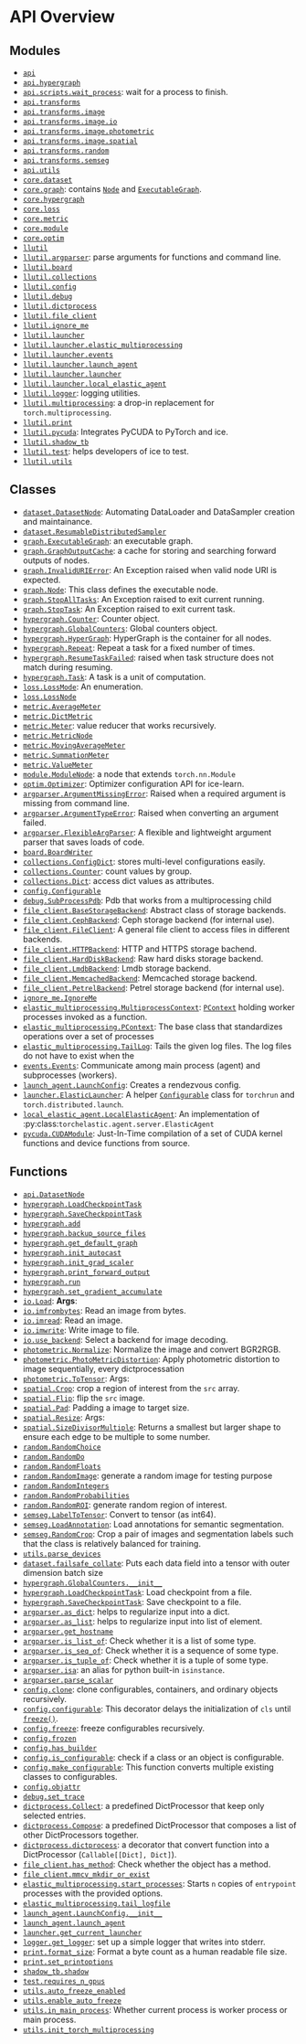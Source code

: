 <!-- markdownlint-disable -->

# API Overview

## Modules

- [`api`](./api.md#module-api)
- [`api.hypergraph`](./api.hypergraph.md#module-apihypergraph)
- [`api.scripts.wait_process`](./api.scripts.wait_process.md#module-apiscriptswait_process): wait for a process to finish.
- [`api.transforms`](./api.transforms.md#module-apitransforms)
- [`api.transforms.image`](./api.transforms.image.md#module-apitransformsimage)
- [`api.transforms.image.io`](./api.transforms.image.io.md#module-apitransformsimageio)
- [`api.transforms.image.photometric`](./api.transforms.image.photometric.md#module-apitransformsimagephotometric)
- [`api.transforms.image.spatial`](./api.transforms.image.spatial.md#module-apitransformsimagespatial)
- [`api.transforms.random`](./api.transforms.random.md#module-apitransformsrandom)
- [`api.transforms.semseg`](./api.transforms.semseg.md#module-apitransformssemseg)
- [`api.utils`](./api.utils.md#module-apiutils)
- [`core.dataset`](./core.dataset.md#module-coredataset)
- [`core.graph`](./core.graph.md#module-coregraph): contains [`Node`](./core.graph.md#class-node) and [`ExecutableGraph`](./core.graph.md#class-executablegraph).
- [`core.hypergraph`](./core.hypergraph.md#module-corehypergraph)
- [`core.loss`](./core.loss.md#module-coreloss)
- [`core.metric`](./core.metric.md#module-coremetric)
- [`core.module`](./core.module.md#module-coremodule)
- [`core.optim`](./core.optim.md#module-coreoptim)
- [`llutil`](./llutil.md#module-llutil)
- [`llutil.argparser`](./llutil.argparser.md#module-llutilargparser): parse arguments for functions and command line.
- [`llutil.board`](./llutil.board.md#module-llutilboard)
- [`llutil.collections`](./llutil.collections.md#module-llutilcollections)
- [`llutil.config`](./llutil.config.md#module-llutilconfig)
- [`llutil.debug`](./llutil.debug.md#module-llutildebug)
- [`llutil.dictprocess`](./llutil.dictprocess.md#module-llutildictprocess)
- [`llutil.file_client`](./llutil.file_client.md#module-llutilfile_client)
- [`llutil.ignore_me`](./llutil.ignore_me.md#module-llutilignore_me)
- [`llutil.launcher`](./llutil.launcher.md#module-llutillauncher)
- [`llutil.launcher.elastic_multiprocessing`](./llutil.launcher.elastic_multiprocessing.md#module-llutillauncherelastic_multiprocessing)
- [`llutil.launcher.events`](./llutil.launcher.events.md#module-llutillauncherevents)
- [`llutil.launcher.launch_agent`](./llutil.launcher.launch_agent.md#module-llutillauncherlaunch_agent)
- [`llutil.launcher.launcher`](./llutil.launcher.launcher.md#module-llutillauncherlauncher)
- [`llutil.launcher.local_elastic_agent`](./llutil.launcher.local_elastic_agent.md#module-llutillauncherlocal_elastic_agent)
- [`llutil.logger`](./llutil.logger.md#module-llutillogger): logging utilities.
- [`llutil.multiprocessing`](./llutil.multiprocessing.md#module-llutilmultiprocessing): a drop-in replacement for `torch.multiprocessing`.
- [`llutil.print`](./llutil.print.md#module-llutilprint)
- [`llutil.pycuda`](./llutil.pycuda.md#module-llutilpycuda): Integrates PyCUDA to PyTorch and ice.
- [`llutil.shadow_tb`](./llutil.shadow_tb.md#module-llutilshadow_tb)
- [`llutil.test`](./llutil.test.md#module-llutiltest): helps developers of ice to test.
- [`llutil.utils`](./llutil.utils.md#module-llutilutils)

## Classes

- [`dataset.DatasetNode`](./core.dataset.md#class-datasetnode): Automating DataLoader and DataSampler creation and maintainance.
- [`dataset.ResumableDistributedSampler`](./core.dataset.md#class-resumabledistributedsampler)
- [`graph.ExecutableGraph`](./core.graph.md#class-executablegraph): an executable graph.
- [`graph.GraphOutputCache`](./core.graph.md#class-graphoutputcache): a cache for storing and searching forward outputs of nodes.
- [`graph.InvalidURIError`](./core.graph.md#class-invalidurierror): An Exception raised when valid node URI is expected.
- [`graph.Node`](./core.graph.md#class-node): This class defines the executable node.
- [`graph.StopAllTasks`](./core.graph.md#class-stopalltasks): An Exception raised to exit current running.
- [`graph.StopTask`](./core.graph.md#class-stoptask): An Exception raised to exit current task.
- [`hypergraph.Counter`](./core.hypergraph.md#class-counter): Counter object.
- [`hypergraph.GlobalCounters`](./core.hypergraph.md#class-globalcounters): Global counters object.
- [`hypergraph.HyperGraph`](./core.hypergraph.md#class-hypergraph): HyperGraph is the container for all nodes.
- [`hypergraph.Repeat`](./core.hypergraph.md#class-repeat): Repeat a task for a fixed number of times.
- [`hypergraph.ResumeTaskFailed`](./core.hypergraph.md#class-resumetaskfailed): raised when task structure does not match during resuming.
- [`hypergraph.Task`](./core.hypergraph.md#class-task): A task is a unit of computation.
- [`loss.LossMode`](./core.loss.md#class-lossmode): An enumeration.
- [`loss.LossNode`](./core.loss.md#class-lossnode)
- [`metric.AverageMeter`](./core.metric.md#class-averagemeter)
- [`metric.DictMetric`](./core.metric.md#class-dictmetric)
- [`metric.Meter`](./core.metric.md#class-meter): value reducer that works recursively.
- [`metric.MetricNode`](./core.metric.md#class-metricnode)
- [`metric.MovingAverageMeter`](./core.metric.md#class-movingaveragemeter)
- [`metric.SummationMeter`](./core.metric.md#class-summationmeter)
- [`metric.ValueMeter`](./core.metric.md#class-valuemeter)
- [`module.ModuleNode`](./core.module.md#class-modulenode): a node that extends `torch.nn.Module`
- [`optim.Optimizer`](./core.optim.md#class-optimizer): Optimizer configuration API for ice-learn.
- [`argparser.ArgumentMissingError`](./llutil.argparser.md#class-argumentmissingerror): Raised when a required argument is missing from command line.
- [`argparser.ArgumentTypeError`](./llutil.argparser.md#class-argumenttypeerror): Raised when converting an argument failed.
- [`argparser.FlexibleArgParser`](./llutil.argparser.md#class-flexibleargparser): A flexible and lightweight argument parser that saves loads of code.
- [`board.BoardWriter`](./llutil.board.md#class-boardwriter)
- [`collections.ConfigDict`](./llutil.collections.md#class-configdict): stores multi-level configurations easily.
- [`collections.Counter`](./llutil.collections.md#class-counter): count values by group.
- [`collections.Dict`](./llutil.collections.md#class-dict): access dict values as attributes.
- [`config.Configurable`](./llutil.config.md#class-configurable)
- [`debug.SubProcessPdb`](./llutil.debug.md#class-subprocesspdb): Pdb that works from a multiprocessing child
- [`file_client.BaseStorageBackend`](./llutil.file_client.md#class-basestoragebackend): Abstract class of storage backends.
- [`file_client.CephBackend`](./llutil.file_client.md#class-cephbackend): Ceph storage backend (for internal use).
- [`file_client.FileClient`](./llutil.file_client.md#class-fileclient): A general file client to access files in different backends.
- [`file_client.HTTPBackend`](./llutil.file_client.md#class-httpbackend): HTTP and HTTPS storage bachend.
- [`file_client.HardDiskBackend`](./llutil.file_client.md#class-harddiskbackend): Raw hard disks storage backend.
- [`file_client.LmdbBackend`](./llutil.file_client.md#class-lmdbbackend): Lmdb storage backend.
- [`file_client.MemcachedBackend`](./llutil.file_client.md#class-memcachedbackend): Memcached storage backend.
- [`file_client.PetrelBackend`](./llutil.file_client.md#class-petrelbackend): Petrel storage backend (for internal use).
- [`ignore_me.IgnoreMe`](./llutil.ignore_me.md#class-ignoreme)
- [`elastic_multiprocessing.MultiprocessContext`](./llutil.launcher.elastic_multiprocessing.md#class-multiprocesscontext): [`PContext`](./llutil.launcher.elastic_multiprocessing.md#class-pcontext) holding worker processes invoked as a function.
- [`elastic_multiprocessing.PContext`](./llutil.launcher.elastic_multiprocessing.md#class-pcontext): The base class that standardizes operations over a set of processes
- [`elastic_multiprocessing.TailLog`](./llutil.launcher.elastic_multiprocessing.md#class-taillog): Tails the given log files. The log files do not have to exist when the
- [`events.Events`](./llutil.launcher.events.md#class-events): Communicate among main process (agent) and subprocesses (workers).
- [`launch_agent.LaunchConfig`](./llutil.launcher.launch_agent.md#class-launchconfig): Creates a rendezvous config.
- [`launcher.ElasticLauncher`](./llutil.launcher.launcher.md#class-elasticlauncher): A helper [`Configurable`](./llutil.config.md#class-configurable) class for `torchrun` and `torch.distributed.launch`.
- [`local_elastic_agent.LocalElasticAgent`](./llutil.launcher.local_elastic_agent.md#class-localelasticagent): An implementation of :py:class:`torchelastic.agent.server.ElasticAgent`
- [`pycuda.CUDAModule`](./llutil.pycuda.md#class-cudamodule): Just-In-Time compilation of a set of CUDA kernel functions and device functions from source.

## Functions

- [`api.DatasetNode`](./api.md#function-datasetnode)
- [`hypergraph.LoadCheckpointTask`](./api.hypergraph.md#function-loadcheckpointtask)
- [`hypergraph.SaveCheckpointTask`](./api.hypergraph.md#function-savecheckpointtask)
- [`hypergraph.add`](./api.hypergraph.md#function-add)
- [`hypergraph.backup_source_files`](./api.hypergraph.md#function-backup_source_files)
- [`hypergraph.get_default_graph`](./api.hypergraph.md#function-get_default_graph)
- [`hypergraph.init_autocast`](./api.hypergraph.md#function-init_autocast)
- [`hypergraph.init_grad_scaler`](./api.hypergraph.md#function-init_grad_scaler)
- [`hypergraph.print_forward_output`](./api.hypergraph.md#function-print_forward_output)
- [`hypergraph.run`](./api.hypergraph.md#function-run)
- [`hypergraph.set_gradient_accumulate`](./api.hypergraph.md#function-set_gradient_accumulate)
- [`io.Load`](./api.transforms.image.io.md#function-load): **Args**:
- [`io.imfrombytes`](./api.transforms.image.io.md#function-imfrombytes): Read an image from bytes.
- [`io.imread`](./api.transforms.image.io.md#function-imread): Read an image.
- [`io.imwrite`](./api.transforms.image.io.md#function-imwrite): Write image to file.
- [`io.use_backend`](./api.transforms.image.io.md#function-use_backend): Select a backend for image decoding.
- [`photometric.Normalize`](./api.transforms.image.photometric.md#function-normalize): Normalize the image and convert BGR2RGB.
- [`photometric.PhotoMetricDistortion`](./api.transforms.image.photometric.md#function-photometricdistortion): Apply photometric distortion to image sequentially, every dictprocessation
- [`photometric.ToTensor`](./api.transforms.image.photometric.md#function-totensor): Args:
- [`spatial.Crop`](./api.transforms.image.spatial.md#function-crop): crop a region of interest from the `src` array.
- [`spatial.Flip`](./api.transforms.image.spatial.md#function-flip): flip the `src` image.
- [`spatial.Pad`](./api.transforms.image.spatial.md#function-pad): Padding a image to target size.
- [`spatial.Resize`](./api.transforms.image.spatial.md#function-resize): Args:
- [`spatial.SizeDivisorMultiple`](./api.transforms.image.spatial.md#function-sizedivisormultiple): Returns a smallest but larger shape to ensure each edge to be multiple to some number.
- [`random.RandomChoice`](./api.transforms.random.md#function-randomchoice)
- [`random.RandomDo`](./api.transforms.random.md#function-randomdo)
- [`random.RandomFloats`](./api.transforms.random.md#function-randomfloats)
- [`random.RandomImage`](./api.transforms.random.md#function-randomimage): generate a random image for testing purpose
- [`random.RandomIntegers`](./api.transforms.random.md#function-randomintegers)
- [`random.RandomProbabilities`](./api.transforms.random.md#function-randomprobabilities)
- [`random.RandomROI`](./api.transforms.random.md#function-randomroi): generate random region of interest.
- [`semseg.LabelToTensor`](./api.transforms.semseg.md#function-labeltotensor): Convert to tensor (as int64).
- [`semseg.LoadAnnotation`](./api.transforms.semseg.md#function-loadannotation): Load annotations for semantic segmentation.
- [`semseg.RandomCrop`](./api.transforms.semseg.md#function-randomcrop): Crop a pair of images and segmentation labels such that the class is relatively balanced for training.
- [`utils.parse_devices`](./api.utils.md#function-parse_devices)
- [`dataset.failsafe_collate`](./core.dataset.md#function-failsafe_collate): Puts each data field into a tensor with outer dimension batch size
- [`hypergraph.GlobalCounters.__init__`](./core.hypergraph.md#function-__init__)
- [`hypergraph.LoadCheckpointTask`](./core.hypergraph.md#function-loadcheckpointtask): Load checkpoint from a file.
- [`hypergraph.SaveCheckpointTask`](./core.hypergraph.md#function-savecheckpointtask): Save checkpoint to a file.
- [`argparser.as_dict`](./llutil.argparser.md#function-as_dict): helps to regularize input into a dict.
- [`argparser.as_list`](./llutil.argparser.md#function-as_list): helps to regularize input into list of element.
- [`argparser.get_hostname`](./llutil.argparser.md#function-get_hostname)
- [`argparser.is_list_of`](./llutil.argparser.md#function-is_list_of): Check whether it is a list of some type.
- [`argparser.is_seq_of`](./llutil.argparser.md#function-is_seq_of): Check whether it is a sequence of some type.
- [`argparser.is_tuple_of`](./llutil.argparser.md#function-is_tuple_of): Check whether it is a tuple of some type.
- [`argparser.isa`](./llutil.argparser.md#function-isa): an alias for python built-in `isinstance`.
- [`argparser.parse_scalar`](./llutil.argparser.md#function-parse_scalar)
- [`config.clone`](./llutil.config.md#function-clone): clone configurables, containers, and ordinary objects recursively.
- [`config.configurable`](./llutil.config.md#function-configurable): This decorator delays the initialization of `cls` until [`freeze()`](./llutil.config.md#function-freeze).
- [`config.freeze`](./llutil.config.md#function-freeze): freeze configurables recursively.
- [`config.frozen`](./llutil.config.md#function-frozen)
- [`config.has_builder`](./llutil.config.md#function-has_builder)
- [`config.is_configurable`](./llutil.config.md#function-is_configurable): check if a class or an object is configurable.
- [`config.make_configurable`](./llutil.config.md#function-make_configurable): This function converts multiple existing classes to configurables.
- [`config.objattr`](./llutil.config.md#function-objattr)
- [`debug.set_trace`](./llutil.debug.md#function-set_trace)
- [`dictprocess.Collect`](./llutil.dictprocess.md#function-collect): a predefined DictProcessor that keep only selected entries.
- [`dictprocess.Compose`](./llutil.dictprocess.md#function-compose): a predefined DictProcessor that composes a list of other DictProcessors together.
- [`dictprocess.dictprocess`](./llutil.dictprocess.md#function-dictprocess): a decorator that convert function into a DictProcessor (`Callable[[Dict], Dict]`).
- [`file_client.has_method`](./llutil.file_client.md#function-has_method): Check whether the object has a method.
- [`file_client.mmcv_mkdir_or_exist`](./llutil.file_client.md#function-mmcv_mkdir_or_exist)
- [`elastic_multiprocessing.start_processes`](./llutil.launcher.elastic_multiprocessing.md#function-start_processes): Starts `n` copies of `entrypoint` processes with the provided options.
- [`elastic_multiprocessing.tail_logfile`](./llutil.launcher.elastic_multiprocessing.md#function-tail_logfile)
- [`launch_agent.LaunchConfig.__init__`](./llutil.launcher.launch_agent.md#function-__init__)
- [`launch_agent.launch_agent`](./llutil.launcher.launch_agent.md#function-launch_agent)
- [`launcher.get_current_launcher`](./llutil.launcher.launcher.md#function-get_current_launcher)
- [`logger.get_logger`](./llutil.logger.md#function-get_logger): set up a simple logger that writes into stderr. 
- [`print.format_size`](./llutil.print.md#function-format_size): Format a byte count as a human readable file size.
- [`print.set_printoptions`](./llutil.print.md#function-set_printoptions)
- [`shadow_tb.shadow`](./llutil.shadow_tb.md#function-shadow)
- [`test.requires_n_gpus`](./llutil.test.md#function-requires_n_gpus)
- [`utils.auto_freeze_enabled`](./llutil.utils.md#function-auto_freeze_enabled)
- [`utils.enable_auto_freeze`](./llutil.utils.md#function-enable_auto_freeze)
- [`utils.in_main_process`](./llutil.utils.md#function-in_main_process): Whether current process is worker process or main process.
- [`utils.init_torch_multiprocessing`](./llutil.utils.md#function-init_torch_multiprocessing)
